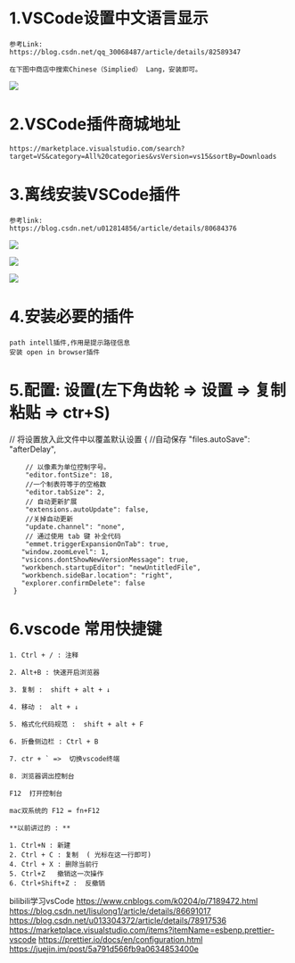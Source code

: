 #	1.VSCode设置中文语言显示
	参考Link:	
	https://blog.csdn.net/qq_30068487/article/details/82589347
	
	在下图中商店中搜索Chinese（Simplied） Lang，安装即可。

![](http://ww1.sinaimg.cn/large/c248f603ly1g2ndm7p9vfj20qh0a4wfa.jpg)

#	2.VSCode插件商城地址
	https://marketplace.visualstudio.com/search?target=VS&category=All%20categories&vsVersion=vs15&sortBy=Downloads


#	3.离线安装VSCode插件
	参考link:
	https://blog.csdn.net/u012814856/article/details/80684376
	
![](http://ww1.sinaimg.cn/large/c248f603ly1g2ndpylkbrj20r50fq44f.jpg)

![](http://ww1.sinaimg.cn/large/c248f603ly1g2ndqiymrsj20rg0eitfj.jpg)

![](http://ww1.sinaimg.cn/large/c248f603ly1g2ndr192i8j20rs0evgoq.jpg)

#	4.安装必要的插件
	path intell插件,作用是提示路径信息
	安装 open in browser插件

#	5.配置:   设置(左下角齿轮 => 设置 => 复制粘贴 => ctr+S)

   // 将设置放入此文件中以覆盖默认设置
   {
       //自动保存
       "files.autoSave": "afterDelay",
      
        // 以像素为单位控制字号。
        "editor.fontSize": 18,
        //一个制表符等于的空格数
        "editor.tabSize": 2,
        // 自动更新扩展
        "extensions.autoUpdate": false,
        //关掉自动更新
        "update.channel": "none",
        // 通过使用 tab 键 补全代码
        "emmet.triggerExpansionOnTab": true,
       "window.zoomLevel": 1,
       "vsicons.dontShowNewVersionMessage": true,
       "workbench.startupEditor": "newUntitledFile",
       "workbench.sideBar.location": "right",
       "explorer.confirmDelete": false
     }


#	6.vscode 常用快捷键

	1. Ctrl + / : 注释

	2. Alt+B : 快速开启浏览器

	3. 复制 :  shift + alt + ↓

	4. 移动 :  alt + ↓

	5. 格式化代码规范 :  shift + alt + F

	6. 折叠侧边栏 : Ctrl + B 

	7. ctr + ` =>  切换vscode终端

	8. 浏览器调出控制台

	F12  打开控制台

	mac双系统的 F12 = fn+F12

	**以前讲过的 : **

	1. Ctrl+N : 新建
	2. Ctrl + C : 复制  ( 光标在这一行即可)
	4. Ctrl + X : 删除当前行 
	5. Ctrl+Z   撤销这一次操作
	6. Ctrl+Shift+Z :  反撤销

bilibili学习vsCode
https://www.cnblogs.com/k0204/p/7189472.html
https://blog.csdn.net/lisulong1/article/details/86691017
https://blog.csdn.net/u013304372/article/details/78917536
https://marketplace.visualstudio.com/items?itemName=esbenp.prettier-vscode
https://prettier.io/docs/en/configuration.html
https://juejin.im/post/5a791d566fb9a0634853400e